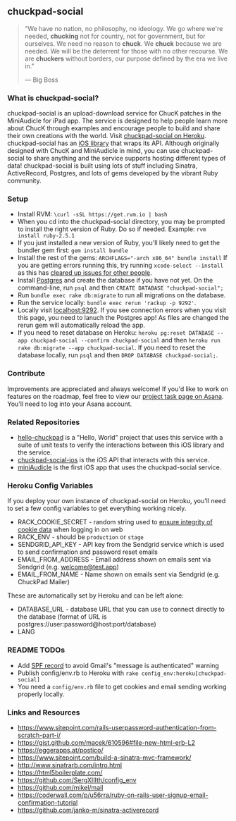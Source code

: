 ## chuckpad-social

> "We have no nation, no philosophy, no ideology. We go where we're needed, **chucking** not for country, not for government, but for ourselves. We need no reason to **chuck**. We **chuck** because we are needed. We will be the deterrent for those with no other recourse. We are **chuckers** without borders, our purpose defined by the era we live in."
> 
> ― Big Boss

### What is chuckpad-social?

chuckpad-social is an upload-download service for ChucK patches in the MiniAudicle for iPad app. The service is designed to help people learn more about ChucK through examples and encourage people to build and share their own creations with the world. Visit [chuckpad-social on Heroku][2]. chuckpad-social has an [iOS library][6] that wraps its API. Although originally designed with ChucK and MiniAudicle in mind, you can use chuckpad-social to share anything and the service supports hosting different types of data! chuckpad-social is built using lots of stuff including Sinatra, ActiveRecord, Postgres, and lots of gems developed by the vibrant Ruby community. 

### Setup
* Install RVM: `\curl -sSL https://get.rvm.io | bash`
* When you cd into the chuckpad-social directory, you may be prompted to install the right version of Ruby. Do so if needed. Example: `rvm install ruby-2.5.1`
* If you just installed a new version of Ruby, you'll likely need to get the bundler gem first: `gem install bundle`
* Install the rest of the gems: `ARCHFLAGS="-arch x86_64" bundle install` If you are getting errors running this, try running `xcode-select --install` as this has [cleared up issues for other people][3].
* Install [Postgres][4] and create the database if you have not yet. On the command-line, run `psql` and then `CREATE DATABASE "chuckpad-social";`
* Run `bundle exec rake db:migrate` to run all migrations on the database.
* Run the service locally: `bundle exec rerun 'rackup -p 9292'`.
* Locally visit [localhost:9292](http://localhost:9292/). If you see connection errors when you visit this page, you need to lanuch the Postgres app! As files are changed the rerun gem will automatically reload the app.
* If you need to reset database on Heroku: `heroku pg:reset DATABASE --app chuckpad-social --confirm chuckpad-social` and then `heroku run rake db:migrate --app chuckpad-social`. If you need to reset the database locally, run `psql` and then `DROP DATABASE chuckpad-social;`.

### Contribute
Improvements are appreciated and always welcome! If you'd like to work on features on the roadmap, feel free to view our [project task page on Asana][5]. You'll need to log into your Asana account.

### Related Repositories
* [hello-chuckpad][8] is a "Hello, World" project that uses this service with a suite of unit tests to verify the interactions between this iOS library and the service. 
* [chuckpad-social-ios][9] is the iOS API that interacts with this service.
* [miniAudicle][10] is the first iOS app that uses the chuckpad-social service.

### Heroku Config Variables

If you deploy your own instance of chuckpad-social on Heroku, you'll need to set a few config variables to get everything working nicely.

* RACK_COOKIE_SECRET - random string used to [ensure integrity of cookie data][11] when logging in on web
* RACK_ENV - should be `production` or `stage`
* SENDGRID_API_KEY - API key from the Sendgrid service which is used to send confirmation and password reset emails
* EMAIL_FROM_ADDRESS - Email address shown on emails sent via Sendgrid (e.g. welcome@test.app)
* EMAIL_FROM_NAME - Name shown on emails sent via Sendgrid (e.g. ChuckPad Mailer)

These are automatically set by Heroku and can be left alone:

* DATABASE_URL - database URL that you can use to connect directly to the database (format of URL is postgres://user:password@host:port/database)
* LANG

### README TODOs
* Add [SPF record][7] to avoid Gmail's "message is authenticated" warning
* Publish config/env.rb to Heroku with `rake config_env:heroku[chuckpad-social]`
* You need a `config/env.rb` file to get cookies and email sending working properly locally.

### Links and Resources
* https://www.sitepoint.com/rails-userpassword-authentication-from-scratch-part-i/
* https://gist.github.com/macek/610596#file-new-html-erb-L2
* https://eggerapps.at/postico/
* https://www.sitepoint.com/build-a-sinatra-mvc-framework/
* http://www.sinatrarb.com/intro.html
* https://html5boilerplate.com/
* https://github.com/SergXIIIth/config_env
* https://github.com/mikel/mail
* https://coderwall.com/p/u56rra/ruby-on-rails-user-signup-email-confirmation-tutorial
* https://github.com/janko-m/sinatra-activerecord

[1]: http://postgresapp.com/
[2]: http://chuckpad-social.herokuapp.com/
[3]: https://github.com/sparklemotion/nokogiri/issues/1483#issuecomment-224684394
[4]: https://www.postgresql.org/download/
[5]: https://app.asana.com/-/share?s=147252256199690-lWxuO8hBjVq7jOGkmVlwpUpsPfvH9ekYGQToiw1dMUP-868703070985
[6]: https://github.com/markcerqueira/chuckpad-social-ios
[7]: https://help.dreamhost.com/hc/en-us/articles/220854287-What-SPF-records-do-I-use-
[8]: https://github.com/markcerqueira/hello-chuckpad
[9]: https://github.com/markcerqueira/chuckpad-social-ios
[10]: https://github.com/ccrma/miniAudicle
[11]: http://www.rubydoc.info/github/rack/rack/Rack/Session/Cookie
